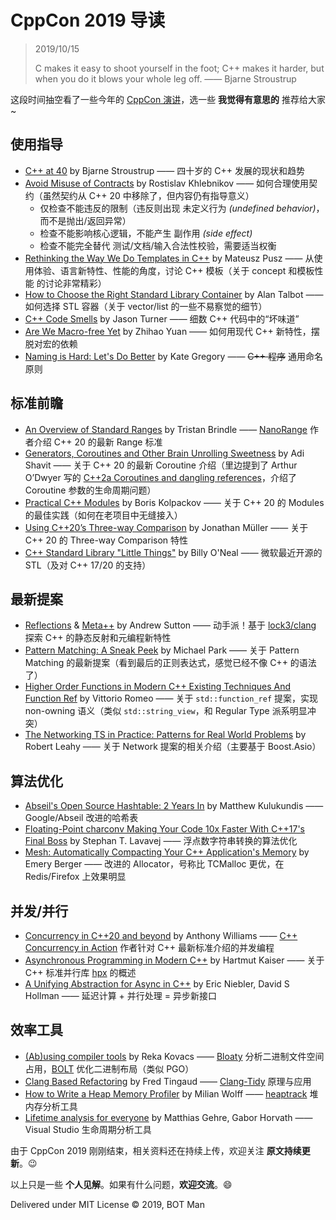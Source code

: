 ﻿# CppCon 2019 导读

> 2019/10/15
> 
> C makes it easy to shoot yourself in the foot; C++ makes it harder, but when you do it blows your whole leg off. —— Bjarne Stroustrup

这段时间抽空看了一些今年的 [CppCon 演讲](https://github.com/CppCon/CppCon2019)，选一些 **我觉得有意思的** 推荐给大家~

## 使用指导

- [C++ at 40](https://github.com/CppCon/CppCon2019/blob/master/Presentations/cpp_at_40/cpp_at_40__bjarne_stroustrup__cppcon_2019.pdf) by Bjarne Stroustrup —— 四十岁的 C++ 发展的现状和趋势
- [Avoid Misuse of Contracts](https://github.com/CppCon/CppCon2019/blob/master/Presentations/avoid_misuse_of_contracts/avoid_misuse_of_contracts__rostislav_khlebnikov__cppcon_2019.pdf) by Rostislav Khlebnikov —— 如何合理使用契约（虽然契约从 C++ 20 中移除了，但内容仍有指导意义）
  - 仅检查不能违反的限制（违反则出现 未定义行为 _(undefined behavior)_，而不是抛出/返回异常）
  - 检查不能影响核心逻辑，不能产生 副作用 _(side effect)_
  - 检查不能完全替代 测试/文档/输入合法性校验，需要适当权衡
- [Rethinking the Way We Do Templates in C++](https://github.com/CppCon/CppCon2019/blob/master/Presentations/rethinking_the_way_we_do_templates_in_cpp/rethinking_the_way_we_do_templates_in_cpp__mateusz_pusz__cppcon_2019.pdf) by Mateusz Pusz —— 从使用体验、语言新特性、性能的角度，讨论 C++ 模板（关于 concept 和模板性能 的讨论非常精彩）
- [How to Choose the Right Standard Library Container](https://github.com/CppCon/CppCon2019/blob/master/Presentations/how_to_choose_the_right_standard_library_container/how_to_choose_the_right_standard_library_container__alan_talbot__cppcon_2019.pdf) by Alan Talbot —— 如何选择 STL 容器（关于 vector/list 的一些不易察觉的细节）
- [C++ Code Smells](https://github.com/CppCon/CppCon2019/blob/master/Presentations/cpp_code_smells/cpp_code_smells__jason_turner__cppcon_2019.pdf) by Jason Turner —— 细数 C++ 代码中的“坏味道”
- [Are We Macro-free Yet](https://github.com/CppCon/CppCon2019/blob/master/Presentations/are_we_macrofree_yet/are_we_macrofree_yet__zhihao_yuan__cppcon_2019.pdf) by Zhihao Yuan —— 如何用现代 C++ 新特性，摆脱对宏的依赖
- [Naming is Hard: Let's Do Better](https://github.com/CppCon/CppCon2019/blob/master/Presentations/naming_is_hard_lets_do_better/naming_is_hard_lets_do_better__kate_gregory__cppcon_2019.pdf) by Kate Gregory —— ~~C++ 程序~~ 通用命名原则

## 标准前瞻

- [An Overview of Standard Ranges](https://github.com/CppCon/CppCon2019/blob/master/Presentations/an_overview_of_standard_ranges/an_overview_of_standard_ranges__tristan_brindle__cppcon_2019.pdf) by Tristan Brindle —— [NanoRange](https://github.com/tcbrindle/NanoRange) 作者介绍 C++ 20 的最新 Range 标准
- [Generators, Coroutines and Other Brain Unrolling Sweetness](https://github.com/CppCon/CppCon2019/blob/master/Presentations/generators_coroutines_and_other_brain_unrolling_sweetness/generators_coroutines_and_other_brain_unrolling_sweetness__adi_shavit__cppcon_2019.pdf) by Adi Shavit —— 关于 C++ 20 的最新 Coroutine 介绍（里边提到了 Arthur O’Dwyer 写的 [C++2a Coroutines and dangling references](https://quuxplusone.github.io/blog/2019/07/10/ways-to-get-dangling-references-with-coroutines/)，介绍了 Coroutine 参数的生命周期问题）
- [Practical C++ Modules](https://github.com/CppCon/CppCon2019/blob/master/Presentations/practical_cpp_modules/practical_cpp_modules__boris_kolpackov__cppcon_2019.pdf) by Boris Kolpackov —— 关于 C++ 20 的 Modules 的最佳实践（如何在老项目中无缝接入）
- [Using C++20’s Three-way Comparison](https://github.com/CppCon/CppCon2019/blob/master/Presentations/using_cpp20s_threeway_comparison_/using_cpp20s_threeway_comparison___jonathan_m%C3%BCller__cppcon_2019.pdf) by Jonathan Müller —— 关于 C++ 20 的 Three-way Comparison 特性
- [C++ Standard Library "Little Things"](https://github.com/CppCon/CppCon2019/blob/master/Presentations/cpp_standard_library_little_things/cpp_standard_library_little_things__billy_oneal__cppcon_2019.pdf) by Billy O'Neal —— 微软最近开源的 STL（及对 C++ 17/20 的支持）

## 最新提案

- [Reflections](https://github.com/CppCon/CppCon2019/blob/master/Presentations/reflections/reflections__andrew_sutton__cppcon_2019.pdf) & [Meta++](https://github.com/CppCon/CppCon2019/blob/master/Presentations/meta/meta__andrew_sutton__cppcon_2019.pdf) by Andrew Sutton —— 动手派！基于 [lock3/clang](https://gitlab.com/lock3/clang) 探索 C++ 的静态反射和元编程新特性
- [Pattern Matching: A Sneak Peek](https://github.com/CppCon/CppCon2019/blob/master/Presentations/pattern_matching_a_sneak_peek/pattern_matching_a_sneak_peek__michael_park__cppcon_2019.pdf) by Michael Park —— 关于 Pattern Matching 的最新提案（看到最后的正则表达式，感觉已经不像 C++ 的语法了）
- [Higher Order Functions in Modern C++ Existing Techniques And Function Ref](https://github.com/CppCon/CppCon2019/blob/master/Presentations/higher_order_functions_in_modern_cpp_existing_techniques_and_function_ref/higher_order_functions_in_modern_cpp_existing_techniques_and_function_ref__vittorio_romeo__cppcon_2019.pdf) by Vittorio Romeo —— 关于 `std::function_ref` 提案，实现 non-owning 语义（类似 `std::string_view`，和 Regular Type 派系明显冲突）
- [The Networking TS in Practice: Patterns for Real World Problems](https://github.com/CppCon/CppCon2019/blob/master/Presentations/the_networking_ts_in_practice_patterns_for_real_world_problems/the_networking_ts_in_practice_patterns_for_real_world_problems__robert_leahy__cppcon_2019.pdf) by Robert Leahy —— 关于 Network 提案的相关介绍（主要基于 Boost.Asio）

## 算法优化

- [Abseil's Open Source Hashtable: 2 Years In](https://github.com/CppCon/CppCon2019/blob/master/Presentations/abseils_open_source_hashtable_2_years_in/abseils_open_source_hashtable_2_years_in__matthew_kulukundis__cppcon_2019.pdf) by Matthew Kulukundis —— Google/Abseil 改进的哈希表
- [Floating-Point charconv Making Your Code 10x Faster With C++17's Final Boss](https://github.com/CppCon/CppCon2019/blob/master/Presentations/floatingpoint_charconv_making_your_code_10x_faster_with_cpp17s_final_boss/floatingpoint_charconv_making_your_code_10x_faster_with_cpp17s_final_boss__stephan_t_lavavej__cppcon_2019.pdf) by Stephan T. Lavavej —— 浮点数字符串转换的算法优化
- [Mesh: Automatically Compacting Your C++ Application's Memory](https://github.com/CppCon/CppCon2019/blob/master/Presentations/mesh_automatically_compacting_your_cpp_applications_memory/mesh_automatically_compacting_your_cpp_applications_memory__emery_berger__cppcon_2019.pdf) by Emery Berger —— 改进的 Allocator，号称比 TCMalloc 更优，在 Redis/Firefox 上效果明显

## 并发/并行

- [Concurrency in C++20 and beyond](https://github.com/CppCon/CppCon2019/blob/master/Presentations/concurrency_in_cpp20_and_beyond/concurrency_in_cpp20_and_beyond__anthony_williams__cppcon_2019.pdf) by Anthony Williams —— [C++ Concurrency in Action](http://www.cplusplusconcurrencyinaction.com/) 作者针对 C++ 最新标准介绍的并发编程
- [Asynchronous Programming in Modern C++](https://github.com/CppCon/CppCon2019/blob/master/Presentations/asynchronous_programming_in_modern_cpp/asynchronous_programming_in_modern_cpp__hartmut_kaiser__cppcon_2019.pdf) by Hartmut Kaiser —— 关于 C++ 标准并行库 [hpx](https://github.com/STEllAR-GROUP/hpx) 的概述
- [A Unifying Abstraction for Async in C++](https://github.com/CppCon/CppCon2019/blob/master/Presentations/a_unifying_abstraction_for_async_in_cpp/a_unifying_abstraction_for_async_in_cpp__eric_niebler_david_s_hollman__cppcon_2019.pdf) by Eric Niebler, David S Hollman —— 延迟计算 + 并行处理 = 异步新接口

## 效率工具

- [(Ab)using compiler tools](https://github.com/CppCon/CppCon2019/blob/master/Presentations/abusing_compiler_tools/abusing_compiler_tools__reka_kovacs__cppcon_2019.pdf) by Reka Kovacs —— [Bloaty](https://github.com/google/bloaty) 分析二进制文件空间占用，[BOLT](https://github.com/facebookincubator/BOLT) 优化二进制布局（类似 PGO）
- [Clang Based Refactoring](https://github.com/CppCon/CppCon2019/blob/master/Presentations/clang_based_refactoring/clang_based_refactoring__fred_tingaud__cppcon_2019.pdf) by Fred Tingaud —— [Clang-Tidy](http://clang.llvm.org/extra/clang-tidy/) 原理与应用
- [How to Write a Heap Memory Profiler](https://github.com/CppCon/CppCon2019/blob/master/Presentations/how_to_write_a_heap_memory_profiler/how_to_write_a_heap_memory_profiler__milian_wolff__cppcon_2019.pdf) by Milian Wolff —— [heaptrack](https://github.com/KDE/heaptrack) 堆内存分析工具
- [Lifetime analysis for everyone](https://github.com/CppCon/CppCon2019/blob/master/Presentations/lifetime_analysis_for_everyone/lifetime_analysis_for_everyone__matthias_gehre_gabor_horvath__cppcon_2019.pptx) by Matthias Gehre, Gabor Horvath —— Visual Studio 生命周期分析工具

由于 CppCon 2019 刚刚结束，相关资料还在持续上传，欢迎关注 **原文持续更新**。😉

以上只是一些 **个人见解**。如果有什么问题，**欢迎交流**。😄

Delivered under MIT License &copy; 2019, BOT Man
